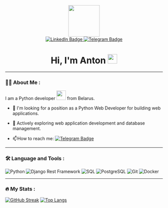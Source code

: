 <div id="header" align="center">
  <img src="https://i.giphy.com/media/v1.Y2lkPTc5MGI3NjExcTRueW9xMzJ0OTJjaXFyeXBsdXl5am93MTh4ZXNhcnF2dmpsOWVyeiZlcD12MV9pbnRlcm5hbF9naWZfYnlfaWQmY3Q9Zw/KAq5w47R9rmTuvWOWa/giphy.gif" width="100"/>
</div>

<div id="badges" align="center">
  <a href="https://linkedin.com/in/antonmatarenka">
    <img src="https://img.shields.io/badge/LinkedIn-blue?style=for-the-badge&logo=linkedin&logoColor=white" alt="LinkedIn Badge"/>
  </a>
  <a href="https://t.me/antonmotorenko">
    <img src="https://img.shields.io/badge/Telegram-blue?logo=telegram&logoColor=white&style=for-the-badge" alt="Telegram Badge"/>
  </a>
</div>

<div id="badges" align="center">
  <img src="https://komarev.com/ghpvc/?username=AntonMatarenka&style=flat-square&color=blue" alt=""/>
  <h1>
  Hi, I'm Anton
  <img src="https://media.giphy.com/media/hvRJCLFzcasrR4ia7z/giphy.gif" width="30px"/>
  </h1>
</div>

---

### :man_technologist: About Me :

I am a Python developer <img src="https://media.giphy.com/media/WUlplcMpOCEmTGBtBW/giphy.gif" width="30"> from Belarus.
- :telescope: I'm looking for a position as a Python Web Developer for building web applications.

- :seedling: Actively exploring web application development and database management.

- :mailbox:How to reach me: [![Telegram Badge](https://img.shields.io/badge/antonmotorenko-blue?style=flat&logo=Telegram&logoColor=white)](https://t.me/antonmotorenko)

---

### :hammer_and_wrench: Language and Tools :

![Python](https://img.shields.io/badge/python-%233670A1.svg?style=for-the-badge&logo=python&logoColor=white)
![Django Rest Framework](https://img.shields.io/badge/Django%20Rest%20Framework-%23092E20.svg?style=for-the-badge&logo=django&logoColor=white)
![SQL](https://img.shields.io/badge/SQL-%234B32C3.svg?style=for-the-badge&logo=sql&logoColor=white)
![PostgreSQL](https://img.shields.io/badge/PostgreSQL-%234F5B93.svg?style=for-the-badge&logo=postgresql&logoColor=white)
![Git](https://img.shields.io/badge/git-%23F05032.svg?style=for-the-badge&logo=git&logoColor=white)
![Docker](https://img.shields.io/badge/Docker-%230DB7ED.svg?style=for-the-badge&logo=docker&logoColor=white)

---

### :fire: My Stats :

[![GitHub Streak](https://github-readme-streak-stats.herokuapp.com?user=AntonMatarenka)](https://git.io/streak-stats)
[![Top Langs](https://github-readme-stats.vercel.app/api/top-langs/?username=AntonMatarenka&layout=compact&theme=vision-friendly-light)](https://github.com/anuraghazra/github-readme-stats)

